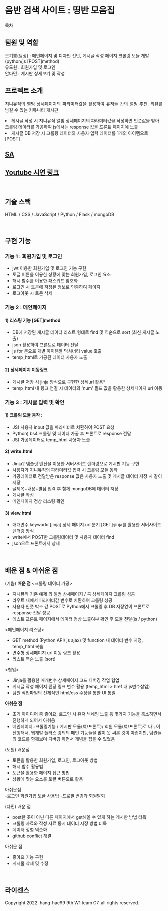 # 음반 검색 사이트 : 띵반 모음집


목차

## 팀원 및 역할

오기쁨(팀장) : 메인페이지 및 디자인 전반, 게시글 작성 페이지 크롤링 모듈 개발(python/js [POST]method) <br>
유도원 : 회원가입 및 로그인 <br>
안다민 : 게시판 상세보기 및 작성 <br>

## 프로젝트 소개

<p align="justify">
지니뮤직의 앨범 상세페이지의 파라미터값을 활용하여 유저들 간의 앨범 추천, 리뷰를 남길 수 있는 커뮤니티 게시판<br>
  <li> 게시글 작성 시 지니뮤직 앨범 상세페이지의 파라미터값을 작성하면 인풋값을 받아 크롤링 데이터를 가공하여 js에서는 response 값을 프론트 페이지에 노출</li>
  <li> 게시글 DB 저장 시 크롤링 데이터와 사용자 입력 데이터를 1개의 아이템으로 [POST]</li>
</p>

## <a href="https://www.notion.so/joyfive/C-7-SA-d39031182ebb4444aca55339cf89f7f4">SA</a>

## <a href="https://youtu.be/MFXuNat4a0I">Youtube 시연 링크<a>

<br>

## 기술 스택

HTML / CSS / JavaScript / Python / Flask / mongoDB

<br>

## 구현 기능

### 기능 1 : 회원가입 및 로그인
- jwt 이용한 회원가입 및 로그인 기능 구현
- 토글 버튼을 이용한 상황에 맞는 회원가입, 로그인 요소  
- 해시 함수를 이용한 패스워드 암호화
- 로그인 시 토큰에 저장된 정보로 인증하여 페이지  
- 로그아웃 시 토큰 삭제

### 기능 2 : 메인페이지
#### 1) 리스팅 기능 [GET]method
- DB에 저장된 게시글 데이터 리스트 형태로 find 및 역순으로 sort (최신 게시글 노출)
- json 활용하여 프론트로 데이터 전달
- js for 문으로 개별 아이템별 딕셔너리 value 호출 
- temp_html로 가공된 데이터 사용자 노출

#### 2) 상세페이지 이동링크
- 게시글 저장 시 jinja 방식으로 구현한 상세url 활용* 
- temp_html 내 링크 연결 시 데이터의 'num' 필드 값을 활용한 상세페이지 url 이동

### 기능 3 : 게시글 입력 및 확인
#### 1) 크롤링 모듈 동작 : 
- JS) 사용자 input 값을 파라미터로 치환하여 POST 요청 
- Python) bs4 크롤링 및 데이터 가공 후 프론트로 response 전달 
- JS) 가공데이터로 temp_html 사용자 노출

#### 2) write.html 
- Jinja2 템플릿 엔진을 이용한 서버사이드 렌더링으로 게시판 기능 구현 
- 사용자가 지니뮤직의 파라미터값 입력 시 크롤링 모듈 동작
- 가공데이터로 전달받은 response 값은 사용자 노출 및 게시글 데이터 저장 시 같이 저장 
- 글제목+내용+별점 입력 후 함께 mongoDB에 데이터 저장 
- 게시글 작성 
- 메인페이지 정상 리스팅 확인

#### 3) view.html 
- 매개변수 keyworld [jinja] 상세 페이지 url 분기 [GET]:jinja를 활용한 서버사이드렌더링 방식
- write에서 POST한 크롤링데이터 및 사용자 데이터 find
- json으로 프론트에서 상세

<br>

## 배운 점 & 아쉬운 점

(기쁨)
<b> 배운 점</b>
<크롤링 데이터 가공>
- 지니뮤직 기존 예제 외 앨범 상세페이지 / 곡 상세페이지 크롤링 성공
- 라우트 내에서 파라미터값 변수로 치환하여 크롤링 성공
- 사용자 인풋 박스 값 POST로 Python에서 크롤링 후 DB 저장없이 프론트로 response 전달 성공
- 테스트 프론트 페이지에서 데이터 정상 노출여부 확인 후 모듈 전달(js / python)

<메인페이지 리스팅>
- GET method (Python API/ js ajax) 및 function 내 데이터 변수 지정, temp_html  복습
- 변수형 상세페이지 url 이동 링크 활용
- 리스트 역순 노출 (sort)

<협업>
- Jinja를 활용한 매개변수 상세페이지 코드 디버깅 작업 협업
- 게시글 작성 페이지 랜딩 링크 변수 활용 (temp_html > href 내 js변수삽입)
- 팀원 작업파일의 전체적인 html/css 수정을 통한 UI 통일 

<b>아쉬운 점</b>
- 초기 아이디어 중 좋아요, 로그인 시 유저 닉네임 노출 등 몇가지 기능을 축소하면서 진행하게 되어서 아쉬움
- 메인페이지+크롤링기능 / 게시판 모듈(백/프론트)/ 회원 모듈(백/프론트)로 나누어 진행해서, 웹개발 플러스 강의의 메인 기능들을 많이 못 써본 것이 아쉽지만, 팀원들의 코드를 함께보며 디버깅 하면서 개념을 잡을 수 있었음

(도원)
배운점 <br>
- 토큰을 활용한 회원가입, 로그인, 로그아웃 방법
- 해시 함수 활용법
- 토큰을 활용한 페이지 접근 방법
- 상황에 맞는 요소를 토글 버튼으로 활용

아쉬운점 <br>
-로그인 회원가입 토글 사용법
-프로필 변경과 회원탈퇴

(다민)
배운 점 <br>
- post한 곳이 아닌 다른 페이지에서 get해올 수 있게 하는 게시판 방법 터득
- 크롤링 자료와 작성 자료 동시 데이터 저장 방법 터득
- 데이터 정렬 역순화
- github conflict 해결

아쉬운 점 <br>
- 좋아요 기능 구현
- 게시물 삭제 및 수정


<p align="justify">

</p>

<br>

## 라이센스

Copyright 2022. hang-hae99 9th W1 team C7. all rights reserved.
